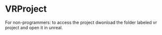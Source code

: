 # VRProject
For non-programmers: to access the project dwonload the folder labeled vr project and open it in unreal.
